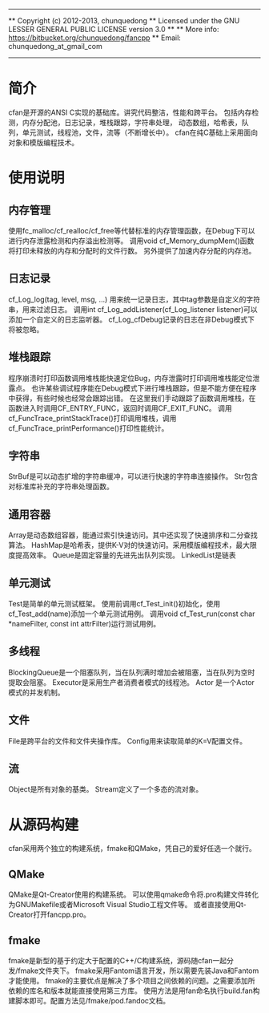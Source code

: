 **************************************************************************
** Copyright (c) 2012-2013, chunquedong
** Licensed under the GNU LESSER GENERAL PUBLIC LICENSE version 3.0
**
** More info: https://bitbucket.org/chunquedong/fancpp
** Email: chunquedong_at_gmail_com
**************************************************************************

简介
============================

cfan是开源的ANSI C实现的基础库。讲究代码整洁，性能和跨平台。
包括内存检测，内存分配池，日志记录，堆栈跟踪，字符串处理，
动态数组，哈希表，队列，单元测试，线程池，文件，流等（不断增长中）。
cfan在纯C基础上采用面向对象和模版编程技术。

使用说明
============================

内存管理
-------
使用fc_malloc/cf_realloc/cf_free等代替标准的内存管理函数，在Debug下可以进行内存泄露检测和内存溢出检测等。
调用void cf_Memory_dumpMem()函数将打印未释放的内存和分配时的文件行数。
另外提供了加速内存分配的内存池。

日志记录
-------
cf_Log_log(tag, level, msg, ...) 用来统一记录日志，其中tag参数是自定义的字符串，用来过滤日志。
调用int cf_Log_addListener(cf_Log_listener listener)可以添加一个自定义的日志监听器。
cf_Log_cfDebug记录的日志在非Debug模式下将被忽略。

堆栈跟踪
-------
程序崩溃时打印函数调用堆栈能快速定位Bug，内存泄露时打印调用堆栈能定位泄露点。
也许某些调试程序能在Debug模式下进行堆栈跟踪，但是不能方便在程序中获得，有些时候也经常会跟踪出错。
在这里我们手动跟踪了函数调用堆栈，在函数进入时调用CF_ENTRY_FUNC，返回时调用CF_EXIT_FUNC。
调用cf_FuncTrace_printStackTrace()打印调用堆栈，调用cf_FuncTrace_printPerformance()打印性能统计。

字符串
------
StrBuf是可以动态扩增的字符串缓冲，可以进行快速的字符串连接操作。
Str包含对标准库补充的字符串处理函数。

通用容器
------
Array是动态数组容器，能通过索引快速访问。其中还实现了快速排序和二分查找算法。
HashMap是哈希表，提供K-V对的快速访问。采用模版编程技术，最大限度提高效率。
Queue是固定容量的先进先出队列实现。
LinkedList是链表

单元测试
------
Test是简单的单元测试框架。
使用前调用cf_Test_init()初始化，使用cf_Test_add(name)添加一个单元测试用例。
调用void cf_Test_run(const char *nameFilter, const int attrFilter)运行测试用例。

多线程
------
BlockingQueue是一个阻塞队列，当在队列满时增加会被阻塞，当在队列为空时提取会阻塞。
Executor是采用生产者消费者模式的线程池。
Actor 是一个Actor模式的并发机制。

文件
-----
File是跨平台的文件和文件夹操作库。
Config用来读取简单的K=V配置文件。

流
-----
Object是所有对象的基类。
Stream定义了一个多态的流对象。


从源码构建
============================

cfan采用两个独立的构建系统，fmake和QMake，凭自己的爱好任选一个就行。

QMake
-------
QMake是Qt-Creator使用的构建系统。
可以使用qmake命令将.pro构建文件转化为GNUMakefile或者Microsoft Visual Studio工程文件等。
或者直接使用Qt-Creator打开fancpp.pro。

fmake
-------
fmake是新型的基于约定大于配置的C++/C构建系统，源码随cfan一起分发/fmake文件夹下。
fmake采用Fantom语言开发，所以需要先装Java和Fantom才能使用。
fmake的主要优点是解决了多个项目之间依赖的问题。之需要添加所依赖的库名和版本就能直接使用第三方库。
使用方法是用fan命名执行build.fan构建脚本即可。配置方法见/fmake/pod.fandoc文档。